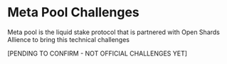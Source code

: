 # Meta Pool Challenges


Meta pool is the liquid stake protocol that is partnered with Open Shards Allience to bring this technical challenges

[PENDING TO CONFIRM - NOT OFFICIAL CHALLENGES YET]